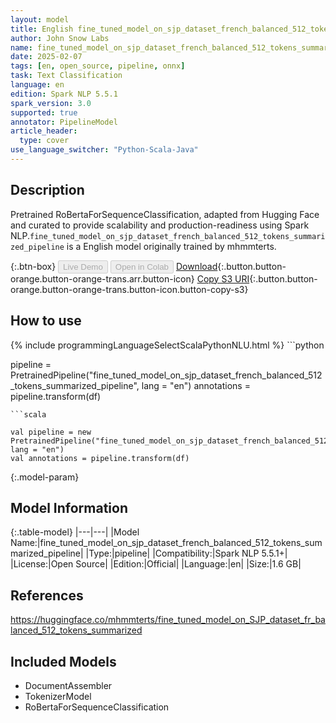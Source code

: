 ```yaml
---
layout: model
title: English fine_tuned_model_on_sjp_dataset_french_balanced_512_tokens_summarized_pipeline pipeline RoBertaForSequenceClassification from mhmmterts
author: John Snow Labs
name: fine_tuned_model_on_sjp_dataset_french_balanced_512_tokens_summarized_pipeline
date: 2025-02-07
tags: [en, open_source, pipeline, onnx]
task: Text Classification
language: en
edition: Spark NLP 5.5.1
spark_version: 3.0
supported: true
annotator: PipelineModel
article_header:
  type: cover
use_language_switcher: "Python-Scala-Java"
---
```


## Description

Pretrained RoBertaForSequenceClassification, adapted from Hugging Face and curated to provide scalability and production-readiness using Spark NLP.`fine_tuned_model_on_sjp_dataset_french_balanced_512_tokens_summarized_pipeline` is a English model originally trained by mhmmterts.

{:.btn-box}
<button class="button button-orange" disabled>Live Demo</button>
<button class="button button-orange" disabled>Open in Colab</button>
[Download](https://s3.amazonaws.com/auxdata.johnsnowlabs.com/public/models/fine_tuned_model_on_sjp_dataset_french_balanced_512_tokens_summarized_pipeline_en_5.5.1_3.0_1738903698608.zip){:.button.button-orange.button-orange-trans.arr.button-icon}
[Copy S3 URI](s3://auxdata.johnsnowlabs.com/public/models/fine_tuned_model_on_sjp_dataset_french_balanced_512_tokens_summarized_pipeline_en_5.5.1_3.0_1738903698608.zip){:.button.button-orange.button-orange-trans.button-icon.button-copy-s3}

## How to use



<div class="tabs-box" markdown="1">
{% include programmingLanguageSelectScalaPythonNLU.html %}
```python

pipeline = PretrainedPipeline("fine_tuned_model_on_sjp_dataset_french_balanced_512_tokens_summarized_pipeline", lang = "en")
annotations =  pipeline.transform(df)   

```
```scala

val pipeline = new PretrainedPipeline("fine_tuned_model_on_sjp_dataset_french_balanced_512_tokens_summarized_pipeline", lang = "en")
val annotations = pipeline.transform(df)

```
</div>

{:.model-param}
## Model Information

{:.table-model}
|---|---|
|Model Name:|fine_tuned_model_on_sjp_dataset_french_balanced_512_tokens_summarized_pipeline|
|Type:|pipeline|
|Compatibility:|Spark NLP 5.5.1+|
|License:|Open Source|
|Edition:|Official|
|Language:|en|
|Size:|1.6 GB|

## References

https://huggingface.co/mhmmterts/fine_tuned_model_on_SJP_dataset_fr_balanced_512_tokens_summarized

## Included Models

- DocumentAssembler
- TokenizerModel
- RoBertaForSequenceClassification